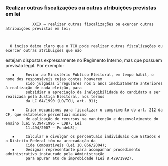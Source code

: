 ### Realizar outras fiscalizações ou outras atribuições previstas em lei ###


                XXIX – realizar outras fiscalizações ou exercer outras atribuições previstas em lei;



      O inciso deixa claro que o TCU pode realizar outras fiscalizações ou exercer outras atribuições que não
estejam dispostas expressamente no Regimento Interno, mas que possuem previsão legal. Por exemplo:

       ▪     Enviar ao Ministério Público Eleitoral, em tempo hábil, o nome dos responsáveis cujas contas houverem
             sido julgadas irregulares nos 5 anos imediatamente anteriores à realização de cada eleição, para
             subsidiar a apreciação da inelegibilidade do candidato a ser realizada pela Justiça Eleitoral, nos termos
             da LC 64/1990 (LO/TCU, art. 91);

       ▪     Criar mecanismos para fiscalizar o cumprimento do art. 212 da CF, que estabelece percentual mínimo
             de aplicação de recursos na manutenção e desenvolvimento do ensino (Lei 9.394/1996 – LDB7, Lei
             11.494/2007 – Fundeb8);

       ▪     Calcular e divulgar os percentuais individuais que Estados e o Distrito Federal têm na arrecadação da
             Cide Combustíveis (Lei 10.866/2004);
       ▪     Designar representante para acompanhar procedimento administrativo instaurado pela Administração
             para apurar ato de improbidade (Lei 8.429/1992).